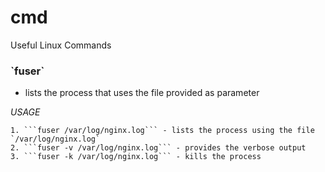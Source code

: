 # cmd
Useful Linux Commands

<h3> `fuser` </h3>

  * lists the process that uses the file provided as parameter

  *USAGE*

    1. ```fuser /var/log/nginx.log``` - lists the process using the file `/var/log/nginx.log`
    2. ```fuser -v /var/log/nginx.log``` - provides the verbose output
    3. ```fuser -k /var/log/nginx.log``` - kills the process
